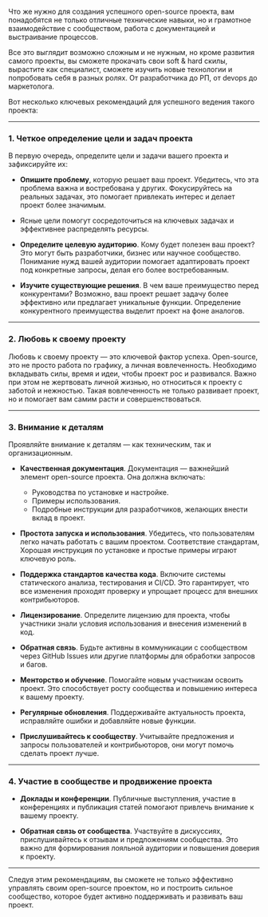 Что же нужно для создания успешного open-source проекта, вам понадобятся не только отличные технические навыки, но и грамотное взаимодействие с сообществом, работа с документацией и выстраивание процессов. 

Все это выглядит возможно сложным  и не нужным, но кроме развития самого проекты, вы сможете прокачать свои soft & hard скилы, вырастите как специалист, сможете изучить новые технологии и попробовать себя в разных ролях. От разработчика до  РП, от devops до маркетолога.

Вот несколько ключевых рекомендаций для успешного ведения такого проекта:

---

### 1. **Четкое определение цели и задач проекта**

В первую очередь, определите цели и задачи вашего проекта и зафиксируйте их:

- **Опишите проблему**, которую решает ваш проект. Убедитесь, что эта проблема важна и востребована у других. Фокусируйтесь на реальных задачах, это помогает привлекать интерес и делает проект более значимым.
- Ясные цели помогут сосредоточиться на ключевых задачах и эффективнее распределять ресурсы.
    
- **Определите целевую аудиторию**. Кому будет полезен ваш проект? Это могут быть разработчики, бизнес или научное сообщество. Понимание нужд вашей аудитории помогает адаптировать проект под конкретные запросы, делая его более востребованным.
    
- **Изучите существующие решения**. В чем ваше преимущество перед конкурентами? Возможно, ваш проект решает задачу более эффективно или предлагает уникальные функции. Определение конкурентного преимущества выделит проект на фоне аналогов.


---

### 2. **Любовь к своему проекту**

Любовь к своему проекту — это ключевой фактор успеха. Open-source, это не просто работа по графику, а личная вовлеченность. Необходимо вкладывать силы, время и идеи, чтобы проект рос и развивался. Важно при этом не жертвовать личной жизнью, но относиться к проекту с заботой и нежностью. Такая вовлеченность не только развивает проект, но и помогает вам самим расти и совершенствоваться.

---

### 3. **Внимание к деталям**

Проявляйте внимание к деталям — как техническим, так и организационным.

- **Качественная документация**. Документация — важнейший элемент open-source проекта. Она должна включать:
    
    - Руководства по установке и настройке.
    - Примеры использования.
    - Подробные инструкции для разработчиков, желающих внести вклад в проект.
- **Простота запуска и использования**. Убедитесь, что пользователям легко начать работать с вашим проектом. Соответствие стандартам, Хорошая инструкция по установке и простые примеры играют ключевую роль.
    
- **Поддержка стандартов качества кода**. Включите системы статического анализа, тестирования и CI/CD. Это гарантирует, что все изменения проходят проверку и упрощает процесс для внешних контрибьюторов.
    
- **Лицензирование**. Определите лицензию для проекта, чтобы участники знали условия использования и внесения изменений в код.
    
- **Обратная связь**. Будьте активны в коммуникации с сообществом через GitHub Issues или другие платформы для обработки запросов и багов.
    
- **Менторство и обучение**. Помогайте новым участникам освоить проект. Это способствует росту сообщества и повышению интереса к вашему проекту.
    
- **Регулярные обновления**. Поддерживайте актуальность проекта, исправляйте ошибки и добавляйте новые функции.
    
- **Прислушивайтесь к сообществу**. Учитывайте предложения и запросы пользователей и контрибьюторов, они могут помочь сделать проект лучше.
    

---

### 4. **Участие в сообществе и продвижение проекта**

- **Доклады и конференции**. Публичные выступления, участие в конференциях и публикация статей помогают привлечь внимание к вашему проекту.
    
- **Обратная связь от сообщества**. Участвуйте в дискуссиях, прислушивайтесь к отзывам и предложениям сообщества. Это важно для формирования лояльной аудитории и повышения доверия к проекту.
    

---

Следуя этим рекомендациям, вы сможете не только эффективно управлять своим open-source проектом, но и построить сильное сообщество, которое будет активно поддерживать и развивать ваш проект.